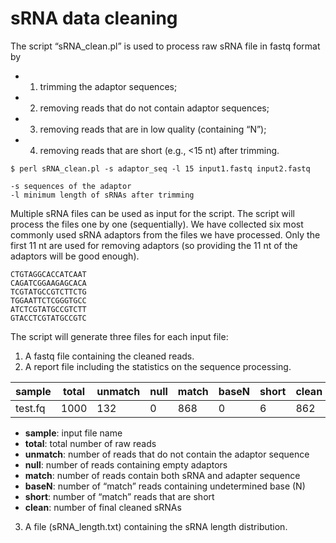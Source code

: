 
sRNA data cleaning 
==================

The script “sRNA_clean.pl” is used to process raw sRNA file in fastq format by
- 1. trimming the adaptor sequences;  
- 2. removing reads that do not contain adaptor sequences;
- 3. removing reads that are in low quality (containing “N”);
- 4. removing reads that are short (e.g., <15 nt) after trimming.

```
$ perl sRNA_clean.pl -s adaptor_seq -l 15 input1.fastq input2.fastq

-s sequences of the adaptor
-l minimum length of sRNAs after trimming
```

Multiple sRNA files can be used as input for the script. The script will process the files one by one (sequentially). We have collected six most commonly used sRNA adaptors from the files we have processed. Only the first 11 nt are used for removing adaptors (so providing the 11 nt of the adaptors will be good enough).

```
CTGTAGGCACCATCAAT
CAGATCGGAAGAGCACA
TCGTATGCCGTCTTCTG
TGGAATTCTCGGGTGCC
ATCTCGTATGCCGTCTT
GTACCTCGTATGCCGTC
```

The script will generate three files for each input file:

1. A fastq file containing the cleaned reads.
2. A report file including the statistics on the sequence processing.

| sample | total | unmatch | null | match | baseN | short | clean |
|---|---|---|---|---|---|---|---|
| test.fq | 1000 | 132 | 0 | 868 | 0 | 6 | 862 |

  * **sample**: input file name
  * **total**: total number of raw reads
  * **unmatch**: number of reads that do not contain the adaptor sequence
  * **null**: number of reads containing empty adaptors
  * **match**: number of reads contain both sRNA and adapter sequence
  * **baseN**: number of “match” reads containing undetermined base (N)
  * **short**: number of “match” reads that are short
  * **clean**: number of final cleaned sRNAs
3. A file (sRNA_length.txt) containing the sRNA length distribution.


